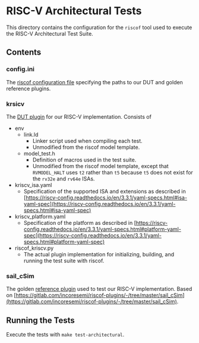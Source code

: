 # RISC-V Architectural Tests
This directory contains the configuration for the `riscof` tool used to execute the RISC-V Architectural Test Suite.

## Contents
### config.ini
The [riscof configuration file](https://riscof.readthedocs.io/en/1.24.0/inputs.html?highlight=config.ini#config-ini-syntax) specifying the paths to our DUT and golden reference plugins.

### krsicv
The [DUT plugin](https://riscof.readthedocs.io/en/1.24.0/plugins.html) for our RISC-V implementation. Consists of
- env
  - link.ld
     - Linker script used when compiling each test.
     - Unmodified from the riscof model template.
   - model_test.h
     - Definition of macros used in the test suite.
     - Unmodified from the riscof model template, except that `RVMODEL_HALT` uses `t2` rather than `t5` because `t5` does not exist for the `rv32e` and `rv64e` ISAs.
- kriscv_isa.yaml
  - Specification of the supported ISA and extensions as described in [https://riscv-config.readthedocs.io/en/3.3.1/yaml-specs.html#isa-yaml-spec](https://riscv-config.readthedocs.io/en/3.3.1/yaml-specs.html#isa-yaml-spec)
- kriscv_platform.yaml
   - Specification of the platform as described in [https://riscv-config.readthedocs.io/en/3.3.1/yaml-specs.html#platform-yaml-spec](https://riscv-config.readthedocs.io/en/3.3.1/yaml-specs.html#platform-yaml-spec)
- riscof_kriscv.py
   - The actual plugin implementation for initializing, building, and running the test suite  with riscof.

### sail_cSim
The golden [reference plugin](https://riscof.readthedocs.io/en/1.24.0/plugins.html) used to test our RISC-V implementation. Based on [https://gitlab.com/incoresemi/riscof-plugins/-/tree/master/sail_cSim](https://gitlab.com/incoresemi/riscof-plugins/-/tree/master/sail_cSim).

## Running the Tests
Execute the tests with `make test-architectural`.
